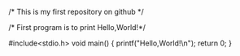 /* This is my first repository on github */

/* First program is to print Hello,World!*/

#include<stdio.h>
void main()
{
 printf("Hello,World!\n");
 return 0; 
}


